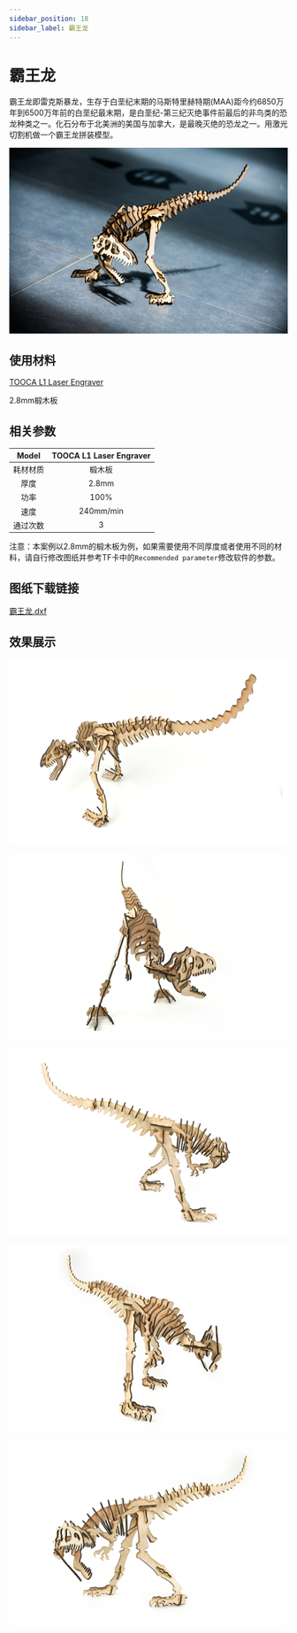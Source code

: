 ```yaml
---
sidebar_position: 18
sidebar_label: 霸王龙
---
```


# 霸王龙



霸王龙即雷克斯暴龙，生存于白垩纪末期的马斯特里赫特期(MAA)距今约6850万年到6500万年前的白垩纪最末期，是白垩纪-第三纪灭绝事件前最后的非鸟类的恐龙种类之一。化石分布于北美洲的美国与加拿大，是最晚灭绝的恐龙之一。用激光切割机做一个霸王龙拼装模型。

![](./images/tooca-laser-1-case-07-01.png)

## 使用材料

[TOOCA L1 Laser Engraver](https://www.elecfreaks.com/elecfreaks-tooca-laser-1.html)

2.8mm椴木板


## 相关参数

|Model|TOOCA L1 Laser Engraver|
|:-------:|:-------:|
|耗材材质|椴木板|
|厚度|2.8mm|
|功率|100%|
|速度|240mm/min|
|通过次数|3|

注意：本案例以2.8mm的椴木板为例，如果需要使用不同厚度或者使用不同的材料，请自行修改图纸并参考TF卡中的`Recommended parameter`修改软件的参数。

## 图纸下载链接

[霸王龙.dxf](https://minhaskamal.github.io/DownGit/#/home?url=https://github.com/elecfreaks/learn-en/blob/master/tooca-laser-1/file/Cutting/Tyrannosaurus-Rex/Tyrannosaurus-Rex.dxf)

## 效果展示

![](./images/tooca-laser-1-case-07-02.png)

![](./images/tooca-laser-1-case-07-03.png)

![](./images/tooca-laser-1-case-07-04.png)

![](./images/tooca-laser-1-case-07-05.png)

![](./images/tooca-laser-1-case-07-06.png)
